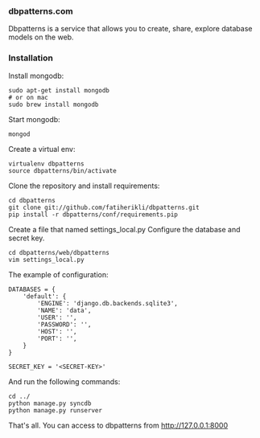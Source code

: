 ### dbpatterns.com

Dbpatterns is a service that allows you to create, share, explore database models on the web.

### Installation

Install mongodb:

    sudo apt-get install mongodb
    # or on mac
    sudo brew install mongodb

Start mongodb:

    mongod

Create a virtual env:

    virtualenv dbpatterns
    source dbpatterns/bin/activate

Clone the repository and install requirements:

    cd dbpatterns
    git clone git://github.com/fatiherikli/dbpatterns.git
    pip install -r dbpatterns/conf/requirements.pip

Create a file that named settings_local.py
Configure the database and secret key.

    cd dbpatterns/web/dbpatterns
    vim settings_local.py

The example of configuration:

    DATABASES = {
        'default': {
            'ENGINE': 'django.db.backends.sqlite3',
            'NAME': 'data',
            'USER': '',
            'PASSWORD': '',
            'HOST': '',
            'PORT': '',
        }
    }

    SECRET_KEY = '<SECRET-KEY>'

And run the following commands:

    cd ../
    python manage.py syncdb
    python manage.py runserver

That's all. You can access to dbpatterns from http://127.0.0.1:8000